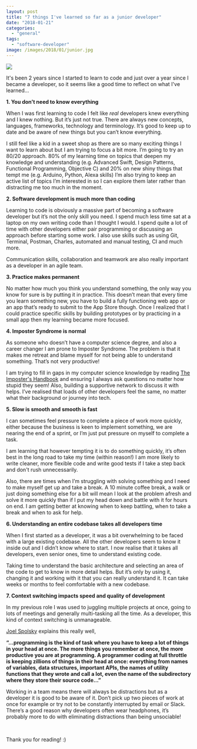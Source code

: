 ```yaml
---
layout: post
title: "7 things I've learned so far as a junior developer"
date: "2018-01-21"
categories: 
  - "general"
tags: 
  - "software-developer"
image: /images/2018/01/junior.jpg
---
```

![]({{page.image}})

It's been 2 years since I started to learn to code and just over a year since I became a developer, so it seems like a good time to reflect on what I've learned...

**1\. You don’t need to know everything**

When I was first learning to code I felt like _real_ developers knew everything and I knew nothing. But it’s just not true. There are always new concepts, languages, frameworks, technology and terminology. It’s good to keep up to date and be aware of new things but you can’t know everything.

I still feel like a kid in a sweet shop as there are so many exciting things I want to learn about but I am trying to focus a bit more. I’m going to try an 80/20 approach. 80% of my learning time on topics that deepen my knowledge and understanding (e.g. Advanced Swift, Design Patterns, Functional Programming, Objective C) and 20% on new shiny things that tempt me (e.g. Arduino, Python, Alexa skills) I’m also trying to keep an active list of topics I’m interested in so I can explore them later rather than distracting me too much in the moment.

**2\. Software development is much more than coding**

Learning to code is obviously a massive part of becoming a software developer but it’s not the only skill you need. I spend much less time sat at a laptop on my own writing code than I thought I would. I spend quite a lot of time with other developers either pair programming or discussing an approach before starting some work. I also use skills such as using Git, Terminal, Postman, Charles, automated and manual testing, CI and much more.

Communication skills, collaboration and teamwork are also really important as a developer in an agile team.

**3\. Practice makes permanent**

No matter how much you think you understand something, the only way you know for sure is by putting it in practice. This doesn’t mean that every time you learn something new, you have to build a fully functioning web app or an app that’s ready to submit to the App Store though. Once I realized that I could practice specific skills by building prototypes or by practicing in a small app then my learning became more focused.

**4\. Imposter Syndrome is normal** 

As someone who doesn’t have a computer science degree, and also a career changer I am prone to Imposter Syndrome. The problem is that it makes me retreat and blame myself for not being able to understand something. That’s not very productive!

I am trying to fill in gaps in my computer science knowledge by reading [The Imposter's Handbook](https://bigmachine.io/products/the-imposters-handbook) and ensuring I always ask questions no matter how stupid they seem! Also, building a supportive network to discuss it with helps. I’ve realised that loads of other developers feel the same, no matter what their background or journey into tech.

**5\. Slow is smooth and smooth is fast**

I can sometimes feel pressure to complete a piece of work more quickly, either because the business is keen to implement something, we are nearing the end of a sprint, or I’m just put pressure on myself to complete a task.

I am learning that however tempting it is to do something quickly, it’s often best in the long road to take my time (within reason!) I am more likely to write cleaner, more flexible code and write good tests if I take a step back and don't rush unnecessarily.

Also, there are times when I’m struggling with solving something and I need to make myself get up and take a break. A 10 minute coffee break, a walk or just doing something else for a bit will mean I look at the problem afresh and solve it more quickly than if I put my head down and battle with it for hours on end. I am getting better at knowing when to keep battling, when to take a break and when to ask for help.

**6\. Understanding an entire codebase takes all developers time**

When I first started as a developer, it was a bit overwhelming to be faced with a large existing codebase. All the other developers seem to know it inside out and I didn’t know where to start. I now realise that it takes all developers, even senior ones, time to understand existing code.

Taking time to understand the basic architecture and selecting an area of the code to get to know in more detail helps. But it’s only by using it, changing it and working with it that you can really understand it. It can take weeks or months to feel comfortable with a new codebase.

**7\. Context switching impacts speed and quality of development**

In my previous role I was used to juggling multiple projects at once, going to lots of meetings and generally multi-tasking all the time. As a developer, this kind of context switching is unmanageable.

[Joel Spolsky](https://www.joelonsoftware.com/2001/02/12/human-task-switches-considered-harmful/) explains this really well,

**“…programming is the kind of task where you have to keep a lot of things in your head at once. The more things you remember at once, the more productive you are at programming. A programmer coding at full throttle is keeping zillions of things in their head at once: everything from names of variables, data structures, important APIs, the names of utility functions that they wrote and call a lot, even the name of the subdirectory where they store their source code…”**

Working in a team means there will always be distractions but as a developer it is good to be aware of it. Don’t pick up two pieces of work at once for example or try not to be constantly interrupted by email or Slack. There’s a good reason why developers often wear headphones, it’s probably more to do with eliminating distractions than being unsociable!

 

Thank you for reading! :)
